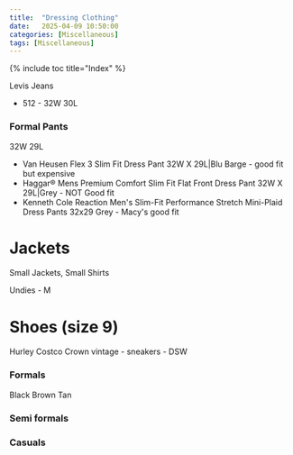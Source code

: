 ```yaml
---
title:  "Dressing Clothing"
date:   2025-04-09 10:50:00
categories: [Miscellaneous] 
tags: [Miscellaneous]
---
```

{% include toc title="Index" %}


Levis Jeans
  - 512 - 32W 30L

### Formal Pants
32W 29L

- Van Heusen Flex 3 Slim Fit Dress Pant 32W X 29L|Blu Barge - good fit but expensive
- Haggar® Mens Premium Comfort Slim Fit Flat Front Dress Pant  32W X 29L|Grey -  NOT Good fit
- Kenneth Cole Reaction Men's Slim-Fit Performance Stretch Mini-Plaid Dress Pants 32x29 Grey - Macy's good fit
  
# Jackets
Small Jackets, Small Shirts

Undies - M


# Shoes (size 9)
Hurley Costco
Crown vintage - sneakers - DSW

### Formals

Black
Brown
Tan


### Semi formals

### Casuals